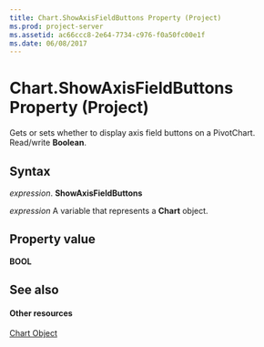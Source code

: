 ```yaml
---
title: Chart.ShowAxisFieldButtons Property (Project)
ms.prod: project-server
ms.assetid: ac66ccc8-2e64-7734-c976-f0a50fc00e1f
ms.date: 06/08/2017
---
```



# Chart.ShowAxisFieldButtons Property (Project)
Gets or sets whether to display axis field buttons on a PivotChart. Read/write  **Boolean**.

## Syntax

 _expression_. **ShowAxisFieldButtons**

 _expression_ A variable that represents a **Chart** object.


## Property value

 **BOOL**


## See also


#### Other resources


[Chart Object](chart-object-project.md)
